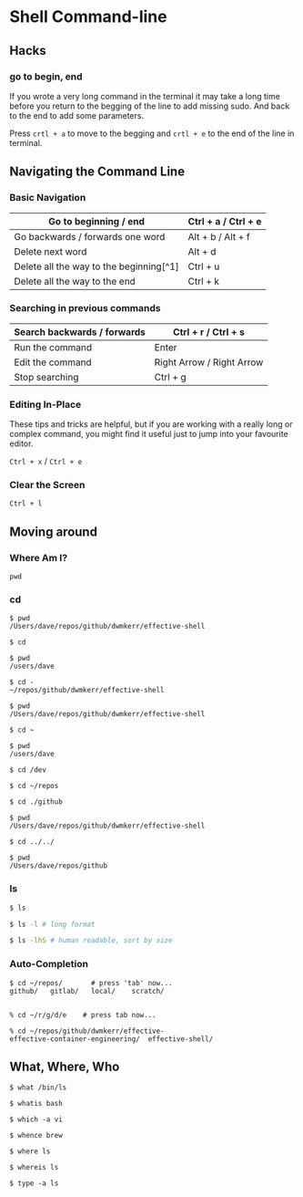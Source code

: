 # Shell Command-line

## Hacks

### go to begin, end

If you wrote a very long command in the terminal it may take a long time before you return to the begging of the line to add missing sudo. And back to the end to add some parameters.

Press `crtl + a` to move to the begging and `crtl + e` to the end of the line in terminal.

## Navigating the Command Line

### Basic Navigation

| Go to beginning / end                   | Ctrl + a / Ctrl + e |
| --------------------------------------- | ------------------- |
| Go backwards / forwards one word        | Alt + b / Alt + f   |
| Delete next word                        | Alt + d             |
| Delete all the way to the beginning[^1] | Ctrl + u            |
| Delete all the way to the end           | Ctrl + k            |

### Searching in previous commands

| Search backwards / forwards | Ctrl + r / Ctrl + s       |
| --------------------------- | ------------------------- |
| Run the command             | Enter                     |
| Edit the command            | Right Arrow / Right Arrow |
| Stop searching              | Ctrl + g                  |

### Editing In-Place

These tips and tricks are helpful, but if you are working with a really long or complex command, you might find it useful just to jump into your favourite editor.

`Ctrl + x` / `Ctrl + e`

### Clear the Screen

`Ctrl + l`

## Moving around

### Where Am I?

```
pwd
```

### cd

```
$ pwd
/Users/dave/repos/github/dwmkerr/effective-shell

$ cd

$ pwd
/users/dave

$ cd -
~/repos/github/dwmkerr/effective-shell

$ pwd
/Users/dave/repos/github/dwmkerr/effective-shell

$ cd ~

$ pwd
/users/dave

$ cd /dev

$ cd ~/repos

$ cd ./github

$ pwd
/Users/dave/repos/github/dwmkerr/effective-shell

$ cd ../../

$ pwd
/Users/dave/repos/github
```

### ls

```sh
$ ls

$ ls -l # long format

$ ls -lhS # human readable, sort by size
```

### Auto-Completion

```
$ cd ~/repos/       # press 'tab' now...
github/   gitlab/   local/    scratch/


% cd ~/r/g/d/e    # press tab now...

% cd ~/repos/github/dwmkerr/effective-
effective-container-engineering/  effective-shell/
```

## What, Where, Who

```
$ what /bin/ls

$ whatis bash

$ which -a vi

$ whence brew

$ where ls

$ whereis ls

$ type -a ls
```
